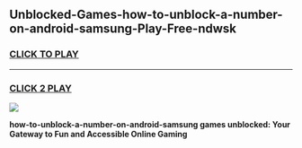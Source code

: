 
## Unblocked-Games-how-to-unblock-a-number-on-android-samsung-Play-Free-ndwsk
<h3>
<a href="https://premium76.site?title=how-to-unblock-a-number-on-android-samsung&ref=18A1">CLICK TO PLAY</a></h3>
<hr>

<h3>
<a href="https://premium76.site?title=how-to-unblock-a-number-on-android-samsung&ref=18A1">CLICK 2 PLAY</a>
  
</h3>

<a href="https://premium76.site?title=how-to-unblock-a-number-on-android-samsung&ref=18A1"><img src="https://clearcache.store/games.png"></a>


**how-to-unblock-a-number-on-android-samsung games unblocked: Your Gateway to Fun and Accessible Online Gaming**
